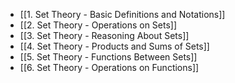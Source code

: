 - [[1. Set Theory - Basic Definitions and Notations]]
- [[2. Set Theory - Operations on Sets]]
- [[3. Set Theory - Reasoning About Sets]]
- [[4. Set Theory - Products and Sums of Sets]]
- [[5. Set Theory - Functions Between Sets]]
- [[6. Set Theory - Operations on Functions]] 